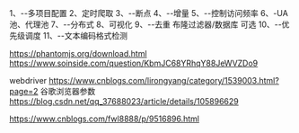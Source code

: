 1、--多项目配置
2、定时爬取
3、--断点
4、--增量
5、--控制访问频率
6、-UA池、代理池
7、--分布式
8、可视化
9、--去重 布隆过滤器/数据库 可选
10、--优先级调度
11、--文本编码格式检测


https://phantomjs.org/download.html
https://www.soinside.com/question/KbmJC68YRhqY88JeWVZDo9

webdriver
https://www.cnblogs.com/lirongyang/category/1539003.html?page=2
谷歌浏览器参数
https://blog.csdn.net/qq_37688023/article/details/105896629

https://www.cnblogs.com/fwl8888/p/9516896.html